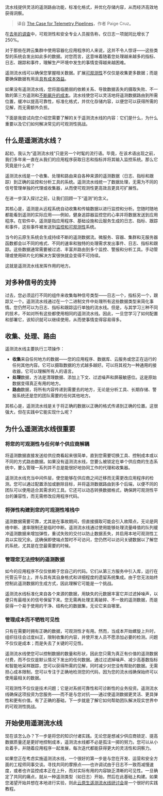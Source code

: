 
<!--
title: 遥测流水线的必要性
cover: https://cdn.thenewstack.io/media/2025/01/320af1bd-pipelines.jpeg
-->

流水线提供灵活的遥测路由功能，标准化格式，并优化存储内容，从而经济高效地获得洞察。

> 译自 [The Case for Telemetry Pipelines](https://thenewstack.io/the-case-for-telemetry-pipelines/)，作者 Paige Cruz。


在[去年的调查](https://chronosphere.io/learn/observability-log-data-trends/)中，可观测性和安全专业人员报告称，仅日志一项就同比增长了250%。

对于那些在跨云集群中使用容器化应用程序的人来说，这并不令人惊讶——这些类型的系统会发出如此多的数据。对您而言，这意味着随着您处理越来越多的指标、日志、跟踪和事件，理解生产环境中发生的事情变得越来越困难。

遥测流水线可以确保您掌握相关数据。扩展[可观测性](https://thenewstack.io/observability/)不仅仅是收集更多数据；而是要确保数据有用且[具有成本效益](https://thenewstack.io/4-unexpected-costs-of-unreliable-observability/)。

如果没有遥测流水线，您将面临脆弱的依赖关系、导致数据丢失的摄取失败、不一致的第三方遥测和[不断飙升的成本](https://www.youtube.com/watch?v=UAxvLK_ZYYU)。流水线使您可以灵活地将遥测数据路由到所需位置，缓冲以提高可靠性，标准化格式，并优化存储内容，以便您可以获得所需的见解，而无需额外负担。

下面是我尝试向您介绍您需要了解的关于遥测流水线的内容：它们是什么，为什么重要以及它们如何解决常见的可观测性挑战。

## 什么是遥测流水线？

起初，我认为“遥测流水线”只是另一个时髦的流行语。毕竟，在该术语出现之前，我们多年来一直在从我们的应用程序获取日志和指标并将其输入监控系统。那么它究竟是什么呢？

遥测流水线是一个收集、处理和路由来自各种来源的遥测数据（日志、指标和跟踪）到正确的监控和分析工具的系统。遥测流水线统一了数据处理，无需为不同的信号管理单独的代理或收集器，从而使可观测性更高效且更具可扩展性。

在进一步深入探讨之前，让我们回顾一下“遥测”的含义。

其核心是，遥测是从远程系统自动收集和传输数据以进行监控和分析。您随时随地都能看到遥测的实际应用——例如，健身追踪器监控您的心率并将数据发送到应用程序。在软件中，遥测是指应用程序、基础设施和云服务生成的日志、指标、跟踪和事件，这些事件被发送到[监控和可观测性](https://thenewstack.io/monitoring-vs-observability-whats-the-difference/)系统。

当今的云原生系统会生成持续不断的遥测数据流。微服务、容器、集群和无服务器函数都会以不同的格式、不同的速率和独特的处理需求发出事件、日志、指标和跟踪。这些数据通常需要被过滤、丰富并路由到多个监控、警报和分析工具。手动管理或使用碎片化的解决方案很快就会变得不可持续。

这就是遥测流水线发挥作用的地方。

## 对多种信号的支持

过去，您必须运行不同的组件来收集每种信号类型——日志一个，指标另一个，跟踪又一个。遥测流水线通过在一个二进制文件中处理所有这些数据类型来简化事情。您仍然可以为日志、指标和跟踪运行单独的流水线。但是，与其学习三种不同的技术，不如对所有这些都使用相同的遥测流水线。因此，一旦您学习了如何配置和部署它，该知识就可以继续使用，从而使事情变得容易得多。

## 收集、处理、路由

遥测流水线主要执行三项操作：

* **收集**来自任何地方的数据——您的应用程序、数据库、云服务或您正在运行的任何其他内容。它可以摄取数据的方式越多越好。可以将其视为一种通用的接收器，它可以理解所有人的语言。
* **处理**数据，方法是清理数据、添加上下文、过滤噪声和屏蔽敏感位。这是原始数据变得真正有用的地方。
* **路由**数据，将所有内容传递到需要去的地方，无论是分析工具、长期存储、警报系统还是您的团队需要的任何其他地方。

其核心是，遥测流水线是关于将正确的数据以正确的格式传递到正确的位置。这很强大，但在实践中它能实现什么呢？

## 为什么遥测流水线很重要

### 将您的可观测性与任何单个供应商解耦

将遥测数据直接发送给供应商看起来很简单，直到您需要切换工具、控制成本或以不同的方式路由数据。如果没有遥测流水线，您要么被锁定在单个供应商的生态系统中，要么管理一系列并不总是能很好地协同工作的代理和收集器。

遥测流水线充当中间件层，使您能够在供应商之间迁移而无需更改应用程序的检测。您可以通过配置添加或删除目标，并将遥测数据路由到多个后端，以便不同的团队可以使用适合其需求的工具。它还可以动态转换数据格式，确保跨可观测性平台的兼容性，而无需修改应用程序代码。


### 将弹性构建到您的可观测性堆栈中

遥测数据需要可靠，尤其是在事故期间，但直接摄取可能会引入故障点，无论是网络中断、速率限制还是临时中断。遥测流水线通过使用能够处理流量峰值的队列缓冲遥测数据来增加弹性，重试失败的交付以防止数据丢失，并启用本地可观测性工具以实现冗余。这确保即使端点暂时不可访问，您仍然可以访问关键数据以了解您的系统，尤其是在您最需要的时候。


### 管理您无法控制的遥测数据

如今的应用程序不仅仅依赖于您自己的代码。它们从第三方服务中引入库，运行在托管云平台上，并与具有其自身格式和详细程度的遗留系统集成。由于您无法始终控制此遥测数据的生成方式，因此理解它可能是一个挑战。

遥测流水线标准化来自各个来源的数据，用缺失的元数据丰富它并过滤掉噪声，以便只有最相关的信号保留下来。您无需再处理支离破碎、不一致的遥测数据，而是获得一个易于使用的干净、结构化的数据集，无论它来自哪里。


### 管理成本而不牺牲可见性

只有在需要时拥有正确的数据，可观测性才有用。然而，当成本开始螺旋上升时，组织往往会过度纠正，限制收集的内容，并使开发人员不愿添加必要的检测。问题不仅仅是成本；而是失去了关键的可见性。

遥测流水线使您可以控制数据的数量和形状，因此您只需为真正有价值的遥测数据付费，而不仅仅是默认情况下发出的任何数据。通过过滤掉噪声、减少高基数指标和智能地采样跟踪，您可以获得所需的见解，同时减少对您没有帮助的数据。无需担心成本限制，您可以专注于正确地检测您的代码，因为您的流水线确保始终可以使用最相关的数据。

可观测性不仅仅是技术问题；它是对系统可靠性和可诊断性的业务投资。遥测流水线确保这项投资为您服务——而不是与您对抗——通过使遥测数据更灵活、更具弹性和更有价值。有了正确的基础，下一步就是了解它如何帮助团队解决现实世界中的可观测性挑战。


## 开始使用遥测流水线

现在该怎么办？下一步是将您的知识付诸实践。无论您是想减少供应商锁定、提高数据质量还是更好地控制成本，遥测流水线都不必是孤注一掷的努力。您可以从小处着手，并随着应用程序一起发展，每次迭代都能获得更大的灵活性和洞察力。

如果您正在考虑实施遥测流水线，一个很好的第一步是与您在开发、运营和安全方面的工程师同事交谈。寻找共同的摩擦点——也许调试由于日志不一致而减慢速度，或者也许监控成本正在上升，而对实际有用的内容缺乏清晰的可见性。一旦确定了共同的痛点，就从一种遥测类型（如日志）开始，然后在此基础上构建。如果您渴望开始并想在本地进行实验，则此[云原生遥测流水线研讨会](https://o11y-workshops.gitlab.io/workshop-fluentbit/)是一个很好的实践教程。
